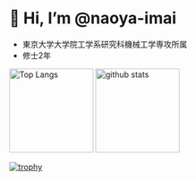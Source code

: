 # 👋 Hi, I’m @naoya-imai
- 東京大学大学院工学系研究科機械工学専攻所属
- 修士2年

<!---
naoyanaonaoya/naoyanaonaoya is a ✨ special ✨ repository because its `README.md` (this file) appears on your GitHub profile.
You can click the Preview link to take a look at your changes.
--->


<!-- 
[![Anurag's GitHub stats](https://github-readme-stats.vercel.app/api?username=naoya-imai&theme=tokyonight&show_icons=true)
[![Top Langs](https://github-readme-stats.vercel.app/api/top-langs/?username=naoya-imai&theme=tokyonight)](https://github.com/anuraghazra/github-readme-stats)
 -->
<p align="left"> 
  <img alt="Top Langs" height="150px" src="https://github-readme-stats.vercel.app/api/top-langs/?username=naoya-imai&theme=tokyonight&layout=compact" />
  <img alt="github stats" height="150px" src="https://github-readme-stats.vercel.app/api?username=naoya-imai&theme=tokyonight&show_icons=true" />
</p>

[![trophy](https://github-profile-trophy.vercel.app/?username=naoya-imai&theme=onedark)](https://github.com/ryo-ma/github-profile-trophy)

